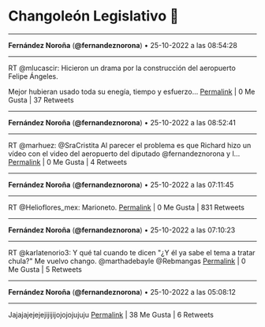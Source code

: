 # Changoleón Legislativo 🙈
*****
**Fernández Noroña** (**@fernandeznorona**) • 25-10-2022 a las 08:54:28
*****
RT @mlucascir: Hicieron un drama por la construcción del aeropuerto Felipe Ángeles.


Mejor hubieran usado toda su enegía, tiempo y esfuerzo…
[Permalink](https://twitter.com/fernandeznorona/status/1584951539189178368) | 0 Me Gusta | 37 Retweets
*****
**Fernández Noroña** (**@fernandeznorona**) • 25-10-2022 a las 08:52:41
*****
RT @marhuez: @SraCristita Al parecer el problema es que Richard hizo un vídeo con el video del aeropuerto del diputado @fernandeznorona y l…
[Permalink](https://twitter.com/fernandeznorona/status/1584951088599662593) | 0 Me Gusta | 4 Retweets
*****
**Fernández Noroña** (**@fernandeznorona**) • 25-10-2022 a las 07:11:45
*****
RT @Helioflores_mex: Marioneto.
[Permalink](https://twitter.com/fernandeznorona/status/1584925687906959360) | 0 Me Gusta | 831 Retweets
*****
**Fernández Noroña** (**@fernandeznorona**) • 25-10-2022 a las 07:10:23
*****
RT @karlatenorio3: Y qué tal cuando te dicen "¿Y él ya sabe el tema a tratar chula?"
Me vuelvo chango. @marthadebayle @Rebmangas
[Permalink](https://twitter.com/fernandeznorona/status/1584925345068654592) | 0 Me Gusta | 5 Retweets
*****
**Fernández Noroña** (**@fernandeznorona**) • 25-10-2022 a las 05:08:12
*****
Jajajajejejejijijijojojojujuju
[Permalink](https://twitter.com/fernandeznorona/status/1584894597347807232) | 38 Me Gusta | 6 Retweets